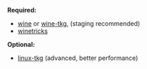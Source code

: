 **Required:**
* [wine](https://www.winehq.org/) or [wine-tkg](https://github.com/Kron4ek/Wine-Builds/releases/), (staging recommended)
* [winetricks](https://github.com/Winetricks/winetricks)

**Optional:**
* [linux-tkg](https://github.com/Frogging-Family/linux-tkg) (advanced, better performance)
